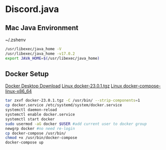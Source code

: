 # Discord.java

## Mac Java Environment
~/.zshenv
```bash
/usr/libexec/java_home -V
/usr/libexec/java_home -v17.0.2
export JAVA_HOME=$(/usr/libexec/java_home)
```

## Docker Setup
[Docker Desktop Download](https://www.docker.com/)
[Linux docker-23.0.1.tgz](https://download.docker.com/linux/static/stable/x86_64/)
[Linux docker-compose-linux-x86_64](https://github.com/docker/compose/releases)
```bash
tar zxvf docker-23.0.1.tgz -C /usr/bin/ --strip-components=1
cp docker.service /etc/systemd/system/docker.service
systemctl daemon-reload
systemctl enable docker.service
systemctl start docker
sudo usermod -aG docker $USER #add current user to docker group
newgrp docker #no need re-login
cp docker-compose /usr/bin/
chmod +x /usr/bin/docker-compose
docker-compose up
```
